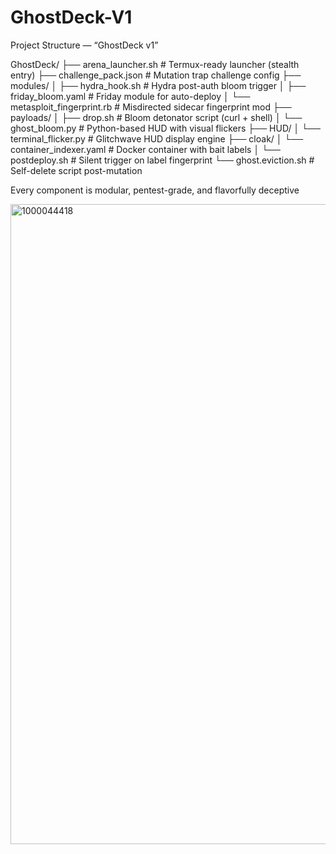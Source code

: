 # GhostDeck-V1


Project Structure — “GhostDeck v1”

GhostDeck/
├── arena_launcher.sh # Termux-ready launcher (stealth entry)
├── challenge_pack.json # Mutation trap challenge config
├── modules/
│ ├── hydra_hook.sh # Hydra post-auth bloom trigger
│ ├── friday_bloom.yaml # Friday module for auto-deploy
│ └── metasploit_fingerprint.rb # Misdirected sidecar fingerprint mod
├── payloads/
│ ├── drop.sh # Bloom detonator script (curl + shell)
│ └── ghost_bloom.py # Python-based HUD with visual flickers
├── HUD/
│ └── terminal_flicker.py # Glitchwave HUD display engine
├── cloak/
│ └── container_indexer.yaml # Docker container with bait labels
│ └── postdeploy.sh # Silent trigger on label fingerprint
└── ghost.eviction.sh # Self-delete script post-mutation

Every component is modular, pentest-grade, and flavorfully deceptive

<img width="1024" height="1024" alt="1000044418" src="https://github.com/user-attachments/assets/7df02b25-a597-4fca-8069-d48ae1c09ca7" />
